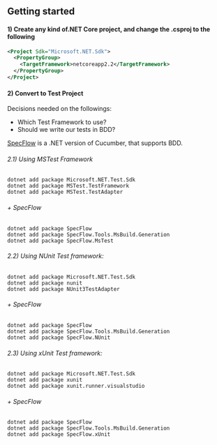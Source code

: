 ## Getting started

#### 1) Create any kind of.NET Core project, and change the .csproj to the following

```xml
<Project Sdk="Microsoft.NET.Sdk">
  <PropertyGroup>
    <TargetFramework>netcoreapp2.2</TargetFramework>
  </PropertyGroup>
</Project>
```

#### 2) Convert to Test Project

Decisions needed on the followings:
* Which Test Framework to use?
* Should we write our tests in BDD?

[SpecFlow](https://specflow.org) is a .NET version of Cucumber, that supports BDD.


###### 2.1) Using MSTest Framework
```console
dotnet add package Microsoft.NET.Test.Sdk
dotnet add package MSTest.TestFramework
dotnet add package MSTest.TestAdapter
```
###### + SpecFlow
```console
dotnet add package SpecFlow
dotnet add package SpecFlow.Tools.MsBuild.Generation
dotnet add package SpecFlow.MsTest
```


###### 2.2) Using NUnit Test framework:
```console
dotnet add package Microsoft.NET.Test.Sdk
dotnet add package nunit
dotnet add package NUnit3TestAdapter
```
###### + SpecFlow
```console
dotnet add package SpecFlow
dotnet add package SpecFlow.Tools.MsBuild.Generation
dotnet add package SpecFlow.NUnit
```


###### 2.3) Using xUnit Test framework:
```console
dotnet add package Microsoft.NET.Test.Sdk
dotnet add package xunit
dotnet add package xunit.runner.visualstudio
```
###### + SpecFlow
```console
dotnet add package SpecFlow
dotnet add package SpecFlow.Tools.MsBuild.Generation
dotnet add package SpecFlow.xUnit
```

